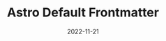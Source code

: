 ---
slug: 'astro-default-frontmatter'
title: 'Astro Default Frontmatter'
description: 'A collection of Remark plugins for Astro that define defaults for markdown frontmatter'
package: 'astro-default-frontmatter'
date: 2022-11-21
source: 'https://github.com/BryceRussell/astro-default-frontmatter'
tags:
  -  'astro'
  -  'typescript'
  -  'remark'
  -  'plugin'
---